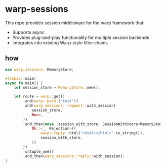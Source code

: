 # warp-sessions
This repo provides session middleware for the warp framework that:
- Supports async
- Provides plug-and-play functionality for multiple session backends
- Integrates into existing Warp-style filter chains

## how
```rust
use warp_sessions::MemoryStore;

#[tokio::main]
async fn main() {
	let session_store = MemoryStore::new();

	let route = warp::get()
		.and(warp::path!("test"))
		.and(warp_sessions::request::with_session(
			session_store,
			None,
		))
		.and_then(move |session_with_store: SessionWithStore<MemoryStore>| async move {
			Ok::<_, Rejection>((
				warp::reply::html("<html></html>".to_string()),
				session_with_store,
			))
		})
		.untuple_one()
		.and_then(warp_sessions::reply::with_session);
}
```

